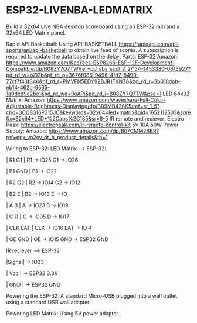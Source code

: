 # ESP32-LIVENBA-LEDMATRIX
Build a 32x64 Live NBA desktop scoreboard using an ESP-32 min and a 32x64 LED Matrix panel.

Rapid API Basketball:
  Using API-BASKETBALL https://rapidapi.com/api-sports/api/api-basketball to       obtain live feed of scores. A subscription is required to update the data       based on the delay. 
Parts:
  ESP-32
    Amazon:  https://www.amazon.com/KeeYees-ESP8266-ESP-12F-Development-Compatible/dp/B08ZY7Q7TW/ref=pd_sbs_sccl_2_2/134-1453380-0613927?pd_rd_w=oZI2b&pf_rd_p=3676f086-9496-4fd7-8490-77cf7f43f846&pf_rd_r=PMVFN5EDY92BJR1FKNT8&pd_rd_r=3b018dab-eb14-462b-9565-1a0dcd9e2be1&pd_rd_wg=0oAPi&pd_rd_i=B08ZY7Q7TW&psc=1
  LED 64x32 Matrix:
    Amazon:  https://www.amazon.com/waveshare-Full-Color-Adjustable-Brightness-Displaying/dp/B09MB426K5/ref=sr_1_5?crid=3CQ8316P315JC&keywords=32x64+led+matrix&qid=1652112503&sprefix=32x64+LED+%2Caps%2C185&sr=8-5
  IR remote and reciever:
    Electro Peak: https://electropeak.com/ir-remote-control-kit
  5V 10A 50W Power Supply:
     Amazon: https://www.amazon.com/dp/B07CMM2BBR?ref=ppx_yo2ov_dt_b_product_details&th=1
     
 Wiring to ESP-32:
  LED Matrix --> ESP-32:

| R1  G1  | R1 -> IO25 G1 -> IO26 
    
| B1  GND | B1 -> IO27 

| R2  G2  | R2 -> IO14 G2 -> IO12 

| B2  E   | B2 -> IO13 E -> IO 

| A   B   | A -> IO23 B -> IO19 

| C   D   | C -> IO05 D -> IO17 

| CLK LAT | CLK -> IO16 LAT -> IO 4

| OE  GND | OE -> IO15 GND -> ESP32 GND

IR reciever --> ESP-32:

|Signal| -> IO33

| Vcc  | -> ESP32 3.3V

| GND  | -> ESP32 GND
 
 Powering the ESP-32:
  A standard Micro-USB plugged into a wall outlet using a standard USB wall     adapter
 
 Powering LED Matrix:
  Using 5V power adapter.
    
 
 
      
